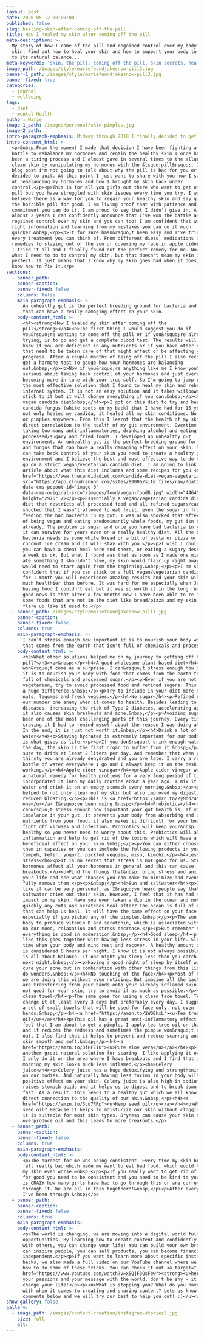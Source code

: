 ```yaml
---
layout: post
date: 2020-05-12 00:00:00
published: false
slug: healing-skin-after-coming-off-the-pill
title: How I healed my skin after coming off the pill
meta-description: >-
  My story of how I came of the pill and regained control over my body and my
  skin. Find out how to heal your skin and how to support your body to find back
  to its natural balance...
meta-keywords: 'skin, the pill, coming off the pill, skin secrets, healthy skin, skin issues'
image_path: /images/style/mariefeandjakesnow-pill3.jpg
banner-1_path: /images/style/mariefeandjakesnow-pill3.jpg
banner-fixed: true
categories:
  - journal
  - wellbeing
tags:
  - diet
  - mental Health
author: Marie
image-1_path: /images/personal/skin-pimples.jpg
image-2_path:
intro-paragraph-emphasis: Midway through 2018 I finally decided to get off the pill once and for all
intro-content_html: >-
  <p>&nbsp;From the moment I made that decision I have been fighting a constant
  battle to rebalance my hormones and regain the healthy skin I once had. It has
  been a tiring process and I almost gave in several times to the allure of
  clean skin by manipulating my hormones with the &lsquo;pill&rsquo;. In this
  blog post i'm not going to talk about why the pill is bad for you or why I
  decided to quit. At this point I just want to share with you how I succeeded
  at rebalancing my hormones and how I brought my skin back under
  control.</p><p>This is for all you girls out there who want to get off the
  pill but you have struggled with skin issues every time you try. I want you to
  believe there is a way for you to regain your healthy skin and say goodbye to
  the horrible pill for good. I am living proof that with patience and
  commitment you can do it. I am proud to say that I didn't give in. After
  almost 2 years I can confidently announce that I've won the battle and
  regained control over my skin and you can too! I am confident that with the
  right information and learning from my mistakes you can do it much
  quicker.&nbsp;</p><p>It for sure hasn&rsquo;t been easy and I've tried almost
  every treatment you can think of. From different diets, medications and home
  remedies to staying out of the sun or covering my face in apple cider vinegar.
  I tried it all and I finally found out the perfect remedy for me. Now I know
  what I need to do to control my skin, but that doesn't mean my skin is always
  perfect. It just means that I know why my skin goes bad when it does, and I
  know how to fix it.</p>
sections:
  - banner_path:
    banner-caption:
    banner-fixed: false
    columns: false
    main-paragraph-emphasis: >-
      An unhealthy gut is the perfect breeding ground for bacteria and fungus
      that can have a really damaging effect on your skin.
    body-content_html: >-
      <h4><strong>How I healed my skin after coming off the
      pill</strong></h4><p>The first thing I would suggest you do if
      you&rsquo;re wanting to come off the pill or if you&rsquo;re already
      trying, is to go and get a complete blood test. The results will let you
      know if you are deficient in any nutrients or if you have other conditions
      that need to be taken care of that might affect or be affecting your
      progress. After a couple months of being off the pill I also recommend you
      get a hormone test to gauge how your hormones are balancing
      out.&nbsp;</p><p>Now if you&rsquo;re anything like me I know you&rsquo;re
      serious about taking back control of your hormones and just overall
      becoming more in tune with your true self. So I'm going to jump right into
      the most effective solution that I found to heal my skin and rebalance my
      internal system. It is not an easy solution and it takes willpower to
      stick to it but it will change everything if you can.&nbsp;</p><h4>The
      vegan candida diet&nbsp;</h4><p>I got on this diet to try and heal my
      candida fungus (white spots on my back) that I have had for 15 years. It
      not only healed my candida, it healed all my skin conditions. No more acne
      or pimples anywhere. From this I learnt that the health of my skin has a
      direct correlation to the health of my gut environment. Overtime from
      taking too many anti-inflammatories, drinking alcohol and eating
      processed/sugary and fried foods, I developed an unhealthy gut
      environment. An unhealthy gut is the perfect breeding ground for bacteria
      and fungus that can have a really damaging effect on your skin. Before you
      can take back control of your skin you need to create a healthy gut
      environment and I believe the best and most effective way to do this is to
      go on a strict vegan/vegetarian candida diet. I am going to link a great
      article about what this diet includes and some recipes for you <a
      href="https://www.thecandidadiet.com/candida-diet-vegan-vegetarian/"><strong><u>here</u></strong></a>!</p><p><img
      src="https://app.cloudcannon.com/sites/80006/site_files/raw/?path=images/food/vegan-food8.jpg&amp;timestamp=1589355827760"
      data-cms-popout-id="image-0"
      data-cms-original-src="/images/food/vegan-food8.jpg" width="4464"
      height="2976" /></p><p>Essentially a vegan/vegetarian candida diet is a
      diet that restricts all processed food and all refined sugars/carbs. I was
      shocked that I wasn't allowed to eat fruit, even the sugar in fruit was
      feeding the bad bacteria in my gut. I was also shocked that after 2 years
      of being vegan and eating predominantly whole foods, my gut isn't healthy
      already. The problem is sugar and once you have bad bacteria in your gut
      it can survive for years even on a really healthy diet. All the bad
      bacteria needs is some white bread or a bit of pasta or pizza or some
      coconut ice cream and it will stay with you.</p><p>I wish I could say that
      you can have a cheat meal here and there, or eating a sugary dessert once
      a week is ok. But what I found was that as soon as I made one mistake and
      ate something I shouldn't have, my skin would flair up right away and I
      would need to start again from the beginning.&nbsp;</p><p>I am so
      confident that if you can stick to a full vegan/vegetarian candida diet
      for 1 month you will experience amazing results and your skin will be so
      much healthier than before. It was hard for me especially when Jake was
      having food I couldn't eat but it was so worth it in the long run. The
      good news is that after a few months now I have been able to re-introduce
      some foods that are not in the diet like bread/pizza and my skin won't
      flare up like it used to.</p>
  - banner_path: /images/style/mariefeandjakesnow-pill1.jpg
    banner-caption:
    banner-fixed: false
    columns: true
    main-paragraph-emphasis: >-
      I can’t stress enough how important it is to nourish your body with food
      that comes from the earth that isn't full of chemicals and processed sugar
    body-content_html: >-
      <h3>What other solutions helped me on my journey to getting off the
      pill?</h3><p>&nbsp;</p><h4>A good wholesome plant-based diet</h4><p>This
      won&rsquo;t come as a surprise. I can&rsquo;t stress enough how important
      it is to nourish your body with food that comes from the earth that isn't
      full of chemicals and processed sugar.</p><p>Even if you are not vegan or
      vegetarian, try to avoid processed food and refined sugars. This will make
      a huge difference.&nbsp;</p><p>Try to include in your diet more seeds,
      nuts, legumes and fresh veggies.</p><h4>No sugar</h4><p>Refined sugar is
      our number one enemy when it comes to health. Besides leading to heart
      diseases, increasing the risk of Type 2 diabetes, accelerating aging, etc.
      it also causes skin breakouts and acne.&nbsp;</p><p>Avoiding sugar has
      been one of the most challenging parts of this journey. Every time I was
      craving it I had to remind myself about the reason I was doing all this.
      In the end, it is just not worth it.&nbsp;</p><h4>Drink a lot of
      water</h4><p>Staying hydrated is extremely important for our bodies. This
      is what gives us life.</p><p>If you don&rsquo;t drink enough water during
      the day, the skin is the first organ to suffer from it.&nbsp;</p><p>Make
      sure to drink at least 2 liters per day. And remember that when you feel
      thirsty you are already dehydrated and you are late. I carry a reusable
      bottle of water everywhere I go and I always keep it on the desk when I am
      working.</p><h4>Apple cider vinegar</h4><p>Apple cider vinegar was used as
      a natural remedy for health problems for a very long period of time. I
      incorporated it into my daily routine about a year ago. I mix it with
      water and drink it on an empty stomach every morning.&nbsp;</p><p>This has
      helped to not only clear out my skin but also improved my digestion and
      reduced bloating.</p><p>This is <a href="https://amzn.to/2yMhdZ4"><u>the
      one</u></a> I&rsquo;ve been using.&nbsp;</p><h4>Probiotics</h4><p>I
      can&rsquo;t stress enough how important your gut health is. If you have an
      imbalance in your gut, it prevents your body from absorbing and using the
      nutrients from your food, it also makes it difficult for your body to
      fight off viruses and infection. Probiotics will keep your&nbsp; gut
      healthy so you never need to worry about this. Probiotics will also reduce
      inflammation and help to get rid of the toxins which will have a
      beneficial effect on your skin.&nbsp;</p><p>You can either choose to buy
      them in capsules or you can include the following products in your diet:
      tempeh, kefir, yogurt, pickled veggies, miso, kimchi.</p><h4>Less
      stress</h4><p>It is no secret that stress is not good for us. Stress
      hormones affect all your hormones in general and this can cause
      breakouts.</p><p>Find the things that&nbsp; bring stress and anxiety into
      your life and see what changes you can make to minimize and eventually
      fully remove them.</p><p>&nbsp;</p><h4>Sun and saltwater</h4><p>I feel
      like it can be very personal, as I&rsquo;ve heard people say that
      saltwater dries out their skin. However, I feel that it has had a positive
      impact on my skin. Have you ever taken a dip in the ocean and noticed how
      quickly any cuts and scratches heal after? The ocean is full of bacteria
      that can help us heal. It will have the same effect on your face skin,
      especially if you picked any of the pimples.&nbsp;</p><p>The sun helps our
      body to produce vitamin D and serotonin, which is associated with lifting
      up our mood, relaxation and stress decrease.</p><p>But remember that
      everything is good in moderation.&nbsp;</p><h4>Good sleep</h4><p>I feel
      like this goes together with having less stress in your life. Sleep is the
      time when your body and mind rest and recover. A healthy amount of sleep
      is considered 8 hours per night. I know it is not always possible but it
      is all about balance. If one night you sleep less than you catch up the
      next night.&nbsp;</p><p>Having a good night of sleep by itself won&rsquo;t
      cure your acne but in combination with other things from this list, it can
      do wonders.&nbsp;</p><h4>No touching of the face</h4><p>Most of the time
      we are doing this without even noticing. But imagine all the bacteria you
      are transferring from your hands onto your already inflamed skin. This is
      not good for your skin, try to avoid it as much as possible.</p><h4>Use a
      clean towel</h4><p>The same goes for using a clean face towel. Try to
      change it at least every 3 days but preferably every day. I suggest buying
      a set of small towels that will be used for face only, not even for your
      hands.&nbsp;</p><h4><a href="https://amzn.to/2WOBkxL"><u>Tea tree
      oil</u></a></h4><p>This oil has a great anti-inflammatory effect. When I
      feel that I am about to get a pimple, I apply tea tree oil on that spot
      and it reduces the redness and sometimes the pimple won&rsquo;t even come
      out. I also find that it helps to prevent and reduce scarring and leave my
      skin smooth and soft.&nbsp;</p><h4><a
      href="https://amzn.to/3fHFEI0"><u>Pure aloe vera</u></a></h4><p>This is
      another great natural solution for scaring. I like applying it overnight.
      I only do it on the area where I have breakouts and I find that in the
      morning my skin looks much less inflamed.</p><h4>Celery
      juice</h4><p>Celery juice has a huge detoxifying and strengthening effect
      on our bodies. And naturally having less toxins in your body will have a
      positive effect on your skin. Celery juice is also high in sodium which
      raises stomach acids and it helps us to digest and to break down food
      fast. As a result, this leads to a healthy gut which we all know now has
      direct connection to the quality of our skin.&nbsp;</p><h4><a
      href="https://amzn.to/3cq7RRp"><u>Hemp seed oil</u></a></h4><p>Why hemp
      seed oil? Because it helps to moisturize our skin without clogging it and
      it is suitable for most skin types. Dryness can cause your skin to
      overproduce oil and this leads to more breakouts.</p>
  - banner_path:
    banner-caption:
    banner-fixed: false
    columns: true
    main-paragraph-emphasis:
    body-content_html: >-
      <p>The hardest for me was being consistent. Every time my skin broke out I
      felt really bad which made me want to eat bad food, which would then make
      my skin even worse.&nbsp;</p><p>If you really want to get rid of the pill
      for good you need to be consistent and you need to be kind to yourself. It
      is CRAZY how many girls have had to go through this or are currently going
      through it. We are all in this together!!&nbsp;</p><p>After everything
      I've been through,&nbsp;</p>
  - banner_path:
    banner-caption:
    banner-fixed: false
    columns: true
    main-paragraph-emphasis:
    body-content_html: >-
      <p>The world is changing, we are moving into a digital world full of
      opportunities. By learning how to create content and confidently share
      with others, you can change your life! You can build your own brand, you
      can inspire people, you can sell products, you can become financially
      independent.</p><p>If you want to learn more about specific instagram
      hacks, we also made a full video on our YouTube channel where we show you
      how to do some of these tricks. You can check it out <a target="_blank"
      href="https://www.youtube.com/watch?v=xSQjF3OsFew"><strong><u>here</u></strong></a><strong><u>.</u></strong></p><p>Share
      your passions and your message with the world, don't be shy - it could
      change your life!</p><p><u>What is stopping you? What do you have trouble
      with when it comes to creating and sharing content? Lets us know in the
      comments below and we will try our best to help you out! :)</u></p>
show-gallery: false
gallery:
  - image_path: /images/content-creation/instagram-stories3.jpg
    size: full
    alt:
---
```


